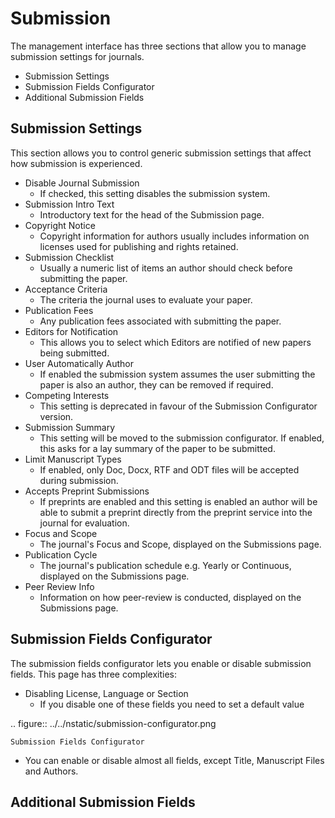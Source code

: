 Submission
==========
The management interface has three sections that allow you to manage submission settings for journals.

- Submission Settings
- Submission Fields Configurator
- Additional Submission Fields

Submission Settings
-------------------
This section allows you to control generic submission settings that affect how submission is experienced.

- Disable Journal Submission
    - If checked, this setting disables the submission system.
- Submission Intro Text
    - Introductory text for the head of the Submission page.
- Copyright Notice
    - Copyright information for authors usually includes information on licenses used for publishing and rights retained.
- Submission Checklist
    - Usually a numeric list of items an author should check before submitting the paper.
- Acceptance Criteria
    - The criteria the journal uses to evaluate your paper.
- Publication Fees
    - Any publication fees associated with submitting the paper.
- Editors for Notification
    - This allows you to select which Editors are notified of new papers being submitted.
- User Automatically Author
    - If enabled the submission system assumes the user submitting the paper is also an author, they can be removed if required.
- Competing Interests
    - This setting is deprecated in favour of the Submission Configurator version.
- Submission Summary
    - This setting will be moved to the submission configurator. If enabled, this asks for a lay summary of the paper to be submitted.
- Limit Manuscript Types
    - If enabled, only Doc, Docx, RTF and ODT files will be accepted during submission.
- Accepts Preprint Submissions
    - If preprints are enabled and this setting is enabled an author will be able to submit a preprint directly from the preprint service into the journal for evaluation.
- Focus and Scope
    - The journal's Focus and Scope, displayed on the Submissions page.
- Publication Cycle
    - The journal's publication schedule e.g. Yearly or Continuous, displayed on the Submissions page. 
- Peer Review Info
    - Information on how peer-review is conducted, displayed on the Submissions page.

Submission Fields Configurator
------------------------------
The submission fields configurator lets you enable or disable submission fields. This page has three complexities:

- Disabling License, Language or Section
    - If you disable one of these fields you need to set a default value
    
.. figure:: ../../nstatic/submission-configurator.png

    Submission Fields Configurator
    
- You can enable or disable almost all fields, except Title, Manuscript Files and Authors.

Additional Submission Fields
----------------------------
